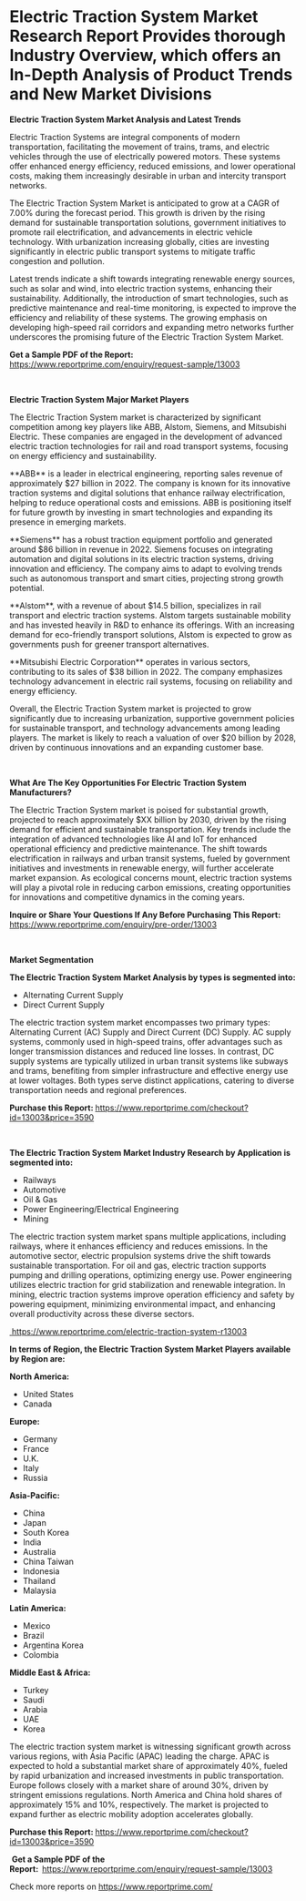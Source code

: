 <p><h1>Electric Traction System Market Research Report Provides thorough Industry Overview, which offers an In-Depth Analysis of Product Trends and New Market Divisions</h1></p><p><strong>Electric Traction System Market Analysis and Latest Trends</strong></p>
<p><p>Electric Traction Systems are integral components of modern transportation, facilitating the movement of trains, trams, and electric vehicles through the use of electrically powered motors. These systems offer enhanced energy efficiency, reduced emissions, and lower operational costs, making them increasingly desirable in urban and intercity transport networks.</p><p>The Electric Traction System Market is anticipated to grow at a CAGR of 7.00% during the forecast period. This growth is driven by the rising demand for sustainable transportation solutions, government initiatives to promote rail electrification, and advancements in electric vehicle technology. With urbanization increasing globally, cities are investing significantly in electric public transport systems to mitigate traffic congestion and pollution. </p><p>Latest trends indicate a shift towards integrating renewable energy sources, such as solar and wind, into electric traction systems, enhancing their sustainability. Additionally, the introduction of smart technologies, such as predictive maintenance and real-time monitoring, is expected to improve the efficiency and reliability of these systems. The growing emphasis on developing high-speed rail corridors and expanding metro networks further underscores the promising future of the Electric Traction System Market.</p></p>
<p><strong>Get a Sample PDF of the Report:&nbsp;</strong> <a href="https://www.reportprime.com/enquiry/request-sample/13003?utm_campaign=2242&utm_medium=2&utm_source=Github&utm_content=ia&utm_term=19032025&utm_id=electric-traction-system">https://www.reportprime.com/enquiry/request-sample/13003</a></p>
<p>&nbsp;</p>
<p><strong>Electric Traction System Major Market Players</strong></p>
<p><p>The Electric Traction System market is characterized by significant competition among key players like ABB, Alstom, Siemens, and Mitsubishi Electric. These companies are engaged in the development of advanced electric traction technologies for rail and road transport systems, focusing on energy efficiency and sustainability.</p><p>**ABB** is a leader in electrical engineering, reporting sales revenue of approximately $27 billion in 2022. The company is known for its innovative traction systems and digital solutions that enhance railway electrification, helping to reduce operational costs and emissions. ABB is positioning itself for future growth by investing in smart technologies and expanding its presence in emerging markets.</p><p>**Siemens** has a robust traction equipment portfolio and generated around $86 billion in revenue in 2022. Siemens focuses on integrating automation and digital solutions in its electric traction systems, driving innovation and efficiency. The company aims to adapt to evolving trends such as autonomous transport and smart cities, projecting strong growth potential.</p><p>**Alstom**, with a revenue of about $14.5 billion, specializes in rail transport and electric traction systems. Alstom targets sustainable mobility and has invested heavily in R&D to enhance its offerings. With an increasing demand for eco-friendly transport solutions, Alstom is expected to grow as governments push for greener transport alternatives.</p><p>**Mitsubishi Electric Corporation** operates in various sectors, contributing to its sales of $38 billion in 2022. The company emphasizes technology advancement in electric rail systems, focusing on reliability and energy efficiency.</p><p>Overall, the Electric Traction System market is projected to grow significantly due to increasing urbanization, supportive government policies for sustainable transport, and technology advancements among leading players. The market is likely to reach a valuation of over $20 billion by 2028, driven by continuous innovations and an expanding customer base.</p></p>
<p>&nbsp;</p>
<p><strong>What Are The Key Opportunities For Electric Traction System Manufacturers?</strong></p>
<p><p>The Electric Traction System market is poised for substantial growth, projected to reach approximately $XX billion by 2030, driven by the rising demand for efficient and sustainable transportation. Key trends include the integration of advanced technologies like AI and IoT for enhanced operational efficiency and predictive maintenance. The shift towards electrification in railways and urban transit systems, fueled by government initiatives and investments in renewable energy, will further accelerate market expansion. As ecological concerns mount, electric traction systems will play a pivotal role in reducing carbon emissions, creating opportunities for innovations and competitive dynamics in the coming years.</p></p>
<p><strong>Inquire or Share Your Questions If Any Before Purchasing This Report:</strong> <a href="https://www.reportprime.com/enquiry/pre-order/13003?utm_campaign=2242&utm_medium=2&utm_source=Github&utm_content=ia&utm_term=19032025&utm_id=electric-traction-system">https://www.reportprime.com/enquiry/pre-order/13003</a></p>
<p>&nbsp;</p>
<p><strong>Market Segmentation</strong></p>
<p><strong>The Electric Traction System Market Analysis by types is segmented into:</strong></p>
<p><ul><li>Alternating Current Supply</li><li>Direct Current Supply</li></ul></p>
<p><p>The electric traction system market encompasses two primary types: Alternating Current (AC) Supply and Direct Current (DC) Supply. AC supply systems, commonly used in high-speed trains, offer advantages such as longer transmission distances and reduced line losses. In contrast, DC supply systems are typically utilized in urban transit systems like subways and trams, benefiting from simpler infrastructure and effective energy use at lower voltages. Both types serve distinct applications, catering to diverse transportation needs and regional preferences.</p></p>
<p><strong>Purchase this Report:&nbsp;</strong><a href="https://www.reportprime.com/checkout?id=13003&price=3590&utm_campaign=2242&utm_medium=2&utm_source=Github&utm_content=ia&utm_term=19032025&utm_id=electric-traction-system">https://www.reportprime.com/checkout?id=13003&price=3590</a></p>
<p>&nbsp;</p>
<p><strong>The Electric Traction System Market Industry Research by Application is segmented into:</strong></p>
<p><ul><li>Railways</li><li>Automotive</li><li>Oil & Gas</li><li>Power Engineering/Electrical Engineering</li><li>Mining</li></ul></p>
<p><p>The electric traction system market spans multiple applications, including railways, where it enhances efficiency and reduces emissions. In the automotive sector, electric propulsion systems drive the shift towards sustainable transportation. For oil and gas, electric traction supports pumping and drilling operations, optimizing energy use. Power engineering utilizes electric traction for grid stabilization and renewable integration. In mining, electric traction systems improve operation efficiency and safety by powering equipment, minimizing environmental impact, and enhancing overall productivity across these diverse sectors.</p></p>
<p><a href="https://www.reportprime.com/electric-traction-system-r13003?utm_campaign=2242&utm_medium=2&utm_source=Github&utm_content=ia&utm_term=19032025&utm_id=electric-traction-system">&nbsp;https://www.reportprime.com/electric-traction-system-r13003</a></p>
<p><strong>In terms of Region, the Electric Traction System Market Players available by Region are:</strong></p>
<p>
    <p> <strong> North America: </strong>
        <ul>
            <li>United States</li>
            <li>Canada</li>
        </ul>
        </p> 
    <p> <strong> Europe: </strong>
        <ul>
            <li>Germany</li>
            <li>France</li>
            <li>U.K.</li>
            <li>Italy</li>
            <li>Russia</li>
        </ul>
        </p> 
    <p> <strong> Asia-Pacific: </strong>
        <ul>
            <li>China</li>
            <li>Japan</li>
            <li>South Korea</li>
            <li>India</li>
            <li>Australia</li>
            <li>China Taiwan</li>
            <li>Indonesia</li>
            <li>Thailand</li>
            <li>Malaysia</li>
        </ul>
        </p> 
    <p> <strong> Latin America: </strong>
        <ul>
            <li>Mexico</li>
            <li>Brazil</li>
            <li>Argentina Korea</li>
            <li>Colombia</li>
        </ul>
        </p> 
    <p> <strong> Middle East & Africa: </strong>
        <ul>
            <li>Turkey</li>
            <li>Saudi</li>
            <li>Arabia</li>
            <li>UAE</li>
            <li>Korea</li>
        </ul>
    </p>
    </p>
<p><p>The electric traction system market is witnessing significant growth across various regions, with Asia Pacific (APAC) leading the charge. APAC is expected to hold a substantial market share of approximately 40%, fueled by rapid urbanization and increased investments in public transportation. Europe follows closely with a market share of around 30%, driven by stringent emissions regulations. North America and China hold shares of approximately 15% and 10%, respectively. The market is projected to expand further as electric mobility adoption accelerates globally.</p></p>
<p><strong>Purchase this Report: </strong><a href="https://www.reportprime.com/checkout?id=13003&price=3590&utm_campaign=2242&utm_medium=2&utm_source=Github&utm_content=ia&utm_term=19032025&utm_id=electric-traction-system">https://www.reportprime.com/checkout?id=13003&price=3590</a></p>
<p>&nbsp;<strong>Get a Sample PDF of the Report:&nbsp;&nbsp;</strong><a href="https://www.reportprime.com/enquiry/request-sample/13003?utm_campaign=2242&utm_medium=2&utm_source=Github&utm_content=ia&utm_term=19032025&utm_id=electric-traction-system">https://www.reportprime.com/enquiry/request-sample/13003</a></p>
<p><strong></strong></p>
<p>Check more reports on <a href="https://www.reportprime.com/?utm_campaign=2242&utm_medium=2&utm_source=Github&utm_content=ia&utm_term=19032025&utm_id=electric-traction-system">https://www.reportprime.com/</a></p>